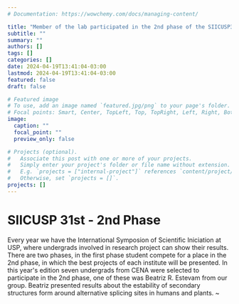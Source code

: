 ```yaml
---
# Documentation: https://wowchemy.com/docs/managing-content/

title: "Member of the lab participated in the 2nd phase of the SIICUSP31"
subtitle: ""
summary: ""
authors: []
tags: []
categories: []
date: 2024-04-19T13:41:04-03:00
lastmod: 2024-04-19T13:41:04-03:00
featured: false
draft: false

# Featured image
# To use, add an image named `featured.jpg/png` to your page's folder.
# Focal points: Smart, Center, TopLeft, Top, TopRight, Left, Right, BottomLeft, Bottom, BottomRight.
image:
  caption: ""
  focal_point: ""
  preview_only: false

# Projects (optional).
#   Associate this post with one or more of your projects.
#   Simply enter your project's folder or file name without extension.
#   E.g. `projects = ["internal-project"]` references `content/project/deep-learning/index.md`.
#   Otherwise, set `projects = []`.
projects: []
---
```


# SIICUSP 31st - 2nd Phase

Every year we have the International Symposion of Scientific Iniciation at USP, where undergrads involved in research project can show their results. There are two phases, in the first phase student compete for a place in the 2nd phase, in which the best projects of each institute will be presented. In this year's edition seven undergrads from CENA were selected to participate in the 2nd phase, one of these was Beatriz R. Estevam from our group. Beatriz presented results about the estability of secondary structures form around alternative splicing sites in humans and plants.
~                                                                              
